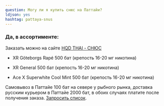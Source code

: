 ```yaml
---
question: Могу ли я купить снюс на Паттайи?
ldjson: yes
hashtag: pattaya-snus
---
```


### Да, в ассортименте:

Заказать можно на сайте [HQD THAI - СНЮС](https://hqdthai.ru/snyus/)


* XR Göteborgs Rapé 500 бат (крепость 16-20 мг никотина)

* XR General 500 бат (крепость 16-20 мг никотина)

* Ace X Superwhite Cool Mint 500 бат (крепость 16-20 мг никотина)

 Самовывоз в Паттайе 100 бат на севере у рыбного рынка, доставка русским курьером в Паттайе 2000 бат, в обоих случаях платите после получения заказа.  [Запросить список](https://t.me/kolesnikov1988).
